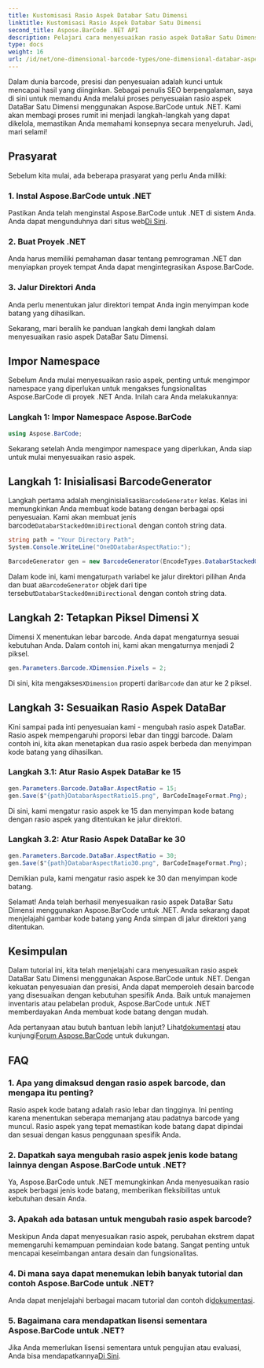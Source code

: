 ```yaml
---
title: Kustomisasi Rasio Aspek Databar Satu Dimensi
linktitle: Kustomisasi Rasio Aspek Databar Satu Dimensi
second_title: Aspose.BarCode .NET API
description: Pelajari cara menyesuaikan rasio aspek DataBar Satu Dimensi di .NET menggunakan Aspose.BarCode. Meningkatkan presisi dan desain kode batang.
type: docs
weight: 16
url: /id/net/one-dimensional-barcode-types/one-dimensional-databar-aspect-ratio-customization/
---
```


Dalam dunia barcode, presisi dan penyesuaian adalah kunci untuk mencapai hasil yang diinginkan. Sebagai penulis SEO berpengalaman, saya di sini untuk memandu Anda melalui proses penyesuaian rasio aspek DataBar Satu Dimensi menggunakan Aspose.BarCode untuk .NET. Kami akan membagi proses rumit ini menjadi langkah-langkah yang dapat dikelola, memastikan Anda memahami konsepnya secara menyeluruh. Jadi, mari selami!

## Prasyarat

Sebelum kita mulai, ada beberapa prasyarat yang perlu Anda miliki:

### 1. Instal Aspose.BarCode untuk .NET

 Pastikan Anda telah menginstal Aspose.BarCode untuk .NET di sistem Anda. Anda dapat mengunduhnya dari situs web[Di Sini](https://releases.aspose.com/barcode/net/).

### 2. Buat Proyek .NET

Anda harus memiliki pemahaman dasar tentang pemrograman .NET dan menyiapkan proyek tempat Anda dapat mengintegrasikan Aspose.BarCode.

### 3. Jalur Direktori Anda

Anda perlu menentukan jalur direktori tempat Anda ingin menyimpan kode batang yang dihasilkan.

Sekarang, mari beralih ke panduan langkah demi langkah dalam menyesuaikan rasio aspek DataBar Satu Dimensi.

## Impor Namespace

Sebelum Anda mulai menyesuaikan rasio aspek, penting untuk mengimpor namespace yang diperlukan untuk mengakses fungsionalitas Aspose.BarCode di proyek .NET Anda. Inilah cara Anda melakukannya:

### Langkah 1: Impor Namespace Aspose.BarCode

```csharp
using Aspose.BarCode;
```

Sekarang setelah Anda mengimpor namespace yang diperlukan, Anda siap untuk mulai menyesuaikan rasio aspek.

## Langkah 1: Inisialisasi BarcodeGenerator

 Langkah pertama adalah menginisialisasi`BarcodeGenerator` kelas. Kelas ini memungkinkan Anda membuat kode batang dengan berbagai opsi penyesuaian. Kami akan membuat jenis barcode`DatabarStackedOmniDirectional` dengan contoh string data.

```csharp
string path = "Your Directory Path";
System.Console.WriteLine("OneDDatabarAspectRatio:");

BarcodeGenerator gen = new BarcodeGenerator(EncodeTypes.DatabarStackedOmniDirectional, "(01)12345678901231");
```

 Dalam kode ini, kami mengatur`path` variabel ke jalur direktori pilihan Anda dan buat a`BarcodeGenerator` objek dari tipe tersebut`DatabarStackedOmniDirectional` dengan contoh string data.

## Langkah 2: Tetapkan Piksel Dimensi X

Dimensi X menentukan lebar barcode. Anda dapat mengaturnya sesuai kebutuhan Anda. Dalam contoh ini, kami akan mengaturnya menjadi 2 piksel.

```csharp
gen.Parameters.Barcode.XDimension.Pixels = 2;
```

 Di sini, kita mengakses`XDimension` properti dari`Barcode` dan atur ke 2 piksel.

## Langkah 3: Sesuaikan Rasio Aspek DataBar

Kini sampai pada inti penyesuaian kami - mengubah rasio aspek DataBar. Rasio aspek mempengaruhi proporsi lebar dan tinggi barcode. Dalam contoh ini, kita akan menetapkan dua rasio aspek berbeda dan menyimpan kode batang yang dihasilkan.

### Langkah 3.1: Atur Rasio Aspek DataBar ke 15

```csharp
gen.Parameters.Barcode.DataBar.AspectRatio = 15;
gen.Save($"{path}DatabarAspectRatio15.png", BarCodeImageFormat.Png);
```

Di sini, kami mengatur rasio aspek ke 15 dan menyimpan kode batang dengan rasio aspek yang ditentukan ke jalur direktori.

### Langkah 3.2: Atur Rasio Aspek DataBar ke 30

```csharp
gen.Parameters.Barcode.DataBar.AspectRatio = 30;
gen.Save($"{path}DatabarAspectRatio30.png", BarCodeImageFormat.Png);
```

Demikian pula, kami mengatur rasio aspek ke 30 dan menyimpan kode batang.

Selamat! Anda telah berhasil menyesuaikan rasio aspek DataBar Satu Dimensi menggunakan Aspose.BarCode untuk .NET. Anda sekarang dapat menjelajahi gambar kode batang yang Anda simpan di jalur direktori yang ditentukan.

## Kesimpulan

Dalam tutorial ini, kita telah menjelajahi cara menyesuaikan rasio aspek DataBar Satu Dimensi menggunakan Aspose.BarCode untuk .NET. Dengan kekuatan penyesuaian dan presisi, Anda dapat memperoleh desain barcode yang disesuaikan dengan kebutuhan spesifik Anda. Baik untuk manajemen inventaris atau pelabelan produk, Aspose.BarCode untuk .NET memberdayakan Anda membuat kode batang dengan mudah.

 Ada pertanyaan atau butuh bantuan lebih lanjut? Lihat[dokumentasi](https://reference.aspose.com/barcode/net/) atau kunjungi[Forum Aspose.BarCode](https://forum.aspose.com/c/barcode/13) untuk dukungan.

## FAQ

### 1. Apa yang dimaksud dengan rasio aspek barcode, dan mengapa itu penting?

Rasio aspek kode batang adalah rasio lebar dan tingginya. Ini penting karena menentukan seberapa memanjang atau padatnya barcode yang muncul. Rasio aspek yang tepat memastikan kode batang dapat dipindai dan sesuai dengan kasus penggunaan spesifik Anda.

### 2. Dapatkah saya mengubah rasio aspek jenis kode batang lainnya dengan Aspose.BarCode untuk .NET?

Ya, Aspose.BarCode untuk .NET memungkinkan Anda menyesuaikan rasio aspek berbagai jenis kode batang, memberikan fleksibilitas untuk kebutuhan desain Anda.

### 3. Apakah ada batasan untuk mengubah rasio aspek barcode?

Meskipun Anda dapat menyesuaikan rasio aspek, perubahan ekstrem dapat memengaruhi kemampuan pemindaian kode batang. Sangat penting untuk mencapai keseimbangan antara desain dan fungsionalitas.

### 4. Di mana saya dapat menemukan lebih banyak tutorial dan contoh Aspose.BarCode untuk .NET?

 Anda dapat menjelajahi berbagai macam tutorial dan contoh di[dokumentasi](https://reference.aspose.com/barcode/net/).

### 5. Bagaimana cara mendapatkan lisensi sementara Aspose.BarCode untuk .NET?

 Jika Anda memerlukan lisensi sementara untuk pengujian atau evaluasi, Anda bisa mendapatkannya[Di Sini](https://purchase.aspose.com/temporary-license/).


